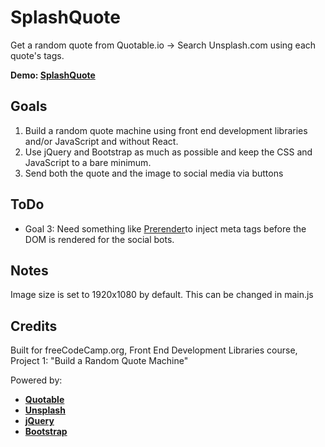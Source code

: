 # SplashQuote
Get a random quote from Quotable.io -> Search Unsplash.com using each quote's tags.

**Demo: [SplashQuote](https://markrusselldev.github.io/splashquote/)**


## Goals
1. Build a random quote machine using front end development libraries and/or JavaScript and without React.
2. Use jQuery and Bootstrap as much as possible and keep the CSS and JavaScript to a bare minimum.
3. Send both the quote and the image to social media via buttons

## ToDo
- Goal 3: Need something like [Prerender](https://prerender.io)to inject meta tags before the DOM is rendered for the social bots.

## Notes
Image size is set to 1920x1080 by default. This can be changed in main.js


## Credits
Built for freeCodeCamp.org, Front End Development Libraries course, Project 1: "Build a Random Quote Machine"


Powered by:
- **[Quotable](https://github.com/lukePeavey/quotable)**
- **[Unsplash](https://unsplash.com)**
- **[jQuery](https://jquery.com)**
- **[Bootstrap](https://getbootstrap.com/)**

